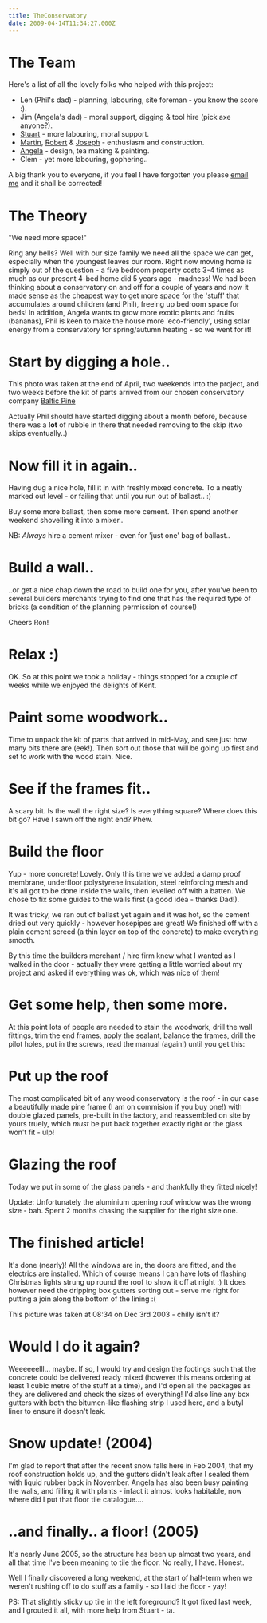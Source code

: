 ```yaml
---
title: TheConservatory
date: 2009-04-14T11:34:27.000Z
---
```

The Team
========

Here\'s a list of all the lovely folks who helped with this project:

-   Len (Phil\'s dad) - planning, labouring, site foreman - you know the
    score :).
-   Jim (Angela\'s dad) - moral support, digging & tool hire (pick axe
    anyone?).
-   [Stuart](Slash "wikilink") - more labouring, moral support.
-   [Martin](Martin "wikilink"), [Robert](Robert "wikilink") &
    [Joseph](Joseph "wikilink") - enthusiasm and construction.
-   [Angela](Angela "wikilink") - design, tea making & painting.
-   Clem - yet more labouring, gophering..

A big thank you to everyone, if you feel I have forgotten you please
[email me](mailto:phil@ashbysoft.com?subject=Conservatory "wikilink")
and it shall be corrected!

The Theory
==========

\"We need more space!\"

Ring any bells? Well with our size family we need all the space we can
get, especially when the youngest leaves our room. Right now moving home
is simply out of the question - a five bedroom property costs 3-4 times
as much as our present 4-bed home did 5 years ago - madness! We had been
thinking about a conservatory on and off for a couple of years and now
it made sense as the cheapest way to get more space for the \'stuff\'
that accumulates around children (and Phil), freeing up bedroom space
for beds! In addition, Angela wants to grow more exotic plants and
fruits (bananas), Phil is keen to make the house more \'eco-friendly\',
using solar energy from a conservatory for spring/autumn heating - so we
went for it!

Start by digging a hole..
=========================

[](https://ashbysoft.com/conserv_pics/hole.jpg "wikilink")

This photo was taken at the end of April, two weekends into the project,
and two weeks before the kit of parts arrived from our chosen
conservatory company [Baltic
Pine](http://www.balticpine.co.uk/ "wikilink")

Actually Phil should have started digging about a month before, because
there was a **lot** of rubble in there that needed removing to the skip
(two skips eventually..)

Now fill it in again..
======================

Having dug a nice hole, fill it in with freshly mixed concrete. To a
neatly marked out level - or failing that until you run out of ballast..
:)

Buy some more ballast, then some more cement. Then spend another weekend
shovelling it into a mixer..

NB: *Always* hire a cement mixer - even for \'just one\' bag of
ballast..

Build a wall..
==============

..or get a nice chap down the road to build one for you, after you\'ve
been to several builders merchants trying to find one that has the
required type of bricks (a condition of the planning permission of
course!)

Cheers Ron!

Relax :)
========

OK. So at this point we took a holiday - things stopped for a couple of
weeks while we enjoyed the delights of Kent.

Paint some woodwork..
=====================

Time to unpack the kit of parts that arrived in mid-May, and see just
how many bits there are (eek!). Then sort out those that will be going
up first and set to work with the wood stain. Nice.

See if the frames fit..
=======================

A scary bit. Is the wall the right size? Is everything square? Where
does this bit go? Have I sawn off the right end? Phew.

Build the floor
===============

Yup - more concrete! Lovely. Only this time we\'ve added a damp proof
membrane, underfloor polystyrene insulation, steel reinforcing mesh and
it\'s all got to be done inside the walls, then levelled off with a
batten. We chose to fix some guides to the walls first (a good idea -
thanks Dad!).

It was tricky, we ran out of ballast yet again and it was hot, so the
cement dried out very quickly - however hosepipes are great! We finished
off with a plain cement screed (a thin layer on top of the concrete) to
make everything smooth.

By this time the builders merchant / hire firm knew what I wanted as I
walked in the door - actually they were getting a little worried about
my project and asked if everything was ok, which was nice of them!

Get some help, then some more.
==============================

[](https://ashbysoft.com/conserv_pics/baseframe.jpg "wikilink")

At this point lots of people are needed to stain the woodwork, drill the
wall fittings, trim the end frames, apply the sealant, balance the
frames, drill the pilot holes, put in the screws, read the manual
(again!) until you get this:

Put up the roof
===============

[](https://ashbysoft.com/conserv_pics/roof.jpg "wikilink")

The most complicated bit of any wood conservatory is the roof - in our
case a beautifully made pine frame (I am on commision if you buy one!)
with double glazed panels, pre-built in the factory, and reassembled on
site by yours truely, which *must* be put back together exactly right or
the glass won\'t fit - ulp!

Glazing the roof
================

Today we put in some of the glass panels - and thankfully they fitted
nicely!

Update: Unfortunately the aluminium opening roof window was the wrong
size - bah. Spent 2 months chasing the supplier for the right size one.

The finished article!
=====================

[](https://ashbysoft.com/conserv_pics/done.jpg "wikilink")

It\'s done (nearly)! All the windows are in, the doors are fitted, and
the electrics are installed. Which of course means I can have lots of
flashing Christmas lights strung up round the roof to show it off at
night :) It does however need the dripping box gutters sorting out -
serve me right for putting a join along the bottom of the lining :(

This picture was taken at 08:34 on Dec 3rd 2003 - chilly isn\'t it?

Would I do it again?
====================

<Phil draws breath though his teeth> Weeeeeelll\... maybe. If so, I
would try and design the footings such that the concrete could be
delivered ready mixed (however this means ordering at least 1 cubic
metre of the stuff at a time), and I\'d open all the packages as they
are delivered and check the sizes of everything! I\'d also line any box
gutters with both the bitumen-like flashing strip I used here, and a
butyl liner to ensure it doesn\'t leak.

Snow update! (2004)
===================

I\'m glad to report that after the recent snow falls here in Feb 2004,
that my roof construction holds up, and the gutters didn\'t leak after I
sealed them with liquid rubber back in November. Angela has also been
busy painting the walls, and filling it with plants - infact it almost
looks habitable, now where did I put that floor tile catalogue\....

..and finally.. a floor! (2005)
===============================

[](https://ashbysoft.com/conserv_pics/floor.jpg "wikilink")

It\'s nearly June 2005, so the structure has been up almost two years,
and all that time I\'ve been meaning to tile the floor. No really, I
have. Honest.

Well I finally discovered a long weekend, at the start of half-term when
we weren\'t rushing off to do stuff as a family - so I laid the floor -
yay!

PS: That slightly sticky up tile in the left foreground? It got fixed
last week, and I grouted it all, with more help from Stuart - ta.
